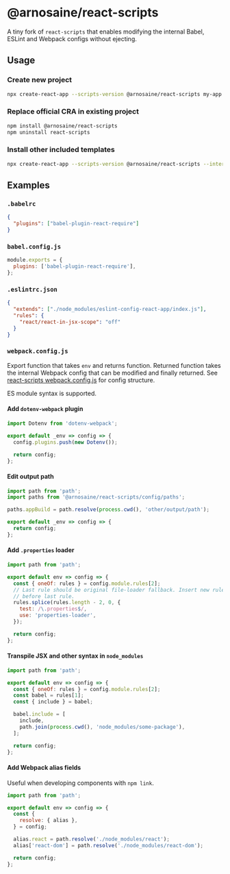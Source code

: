 # @arnosaine/react-scripts

A tiny fork of `react-scripts` that enables modifying the internal Babel, ESLint and Webpack configs without ejecting.

## Usage

### Create new project

```sh
npx create-react-app --scripts-version @arnosaine/react-scripts my-app
```

### Replace official CRA in existing project

```sh
npm install @arnosaine/react-scripts
npm uninstall react-scripts
```

### Install other included templates

```sh
npx create-react-app --scripts-version @arnosaine/react-scripts --internal-testing-template ./my-app/node_modules/@visma/create-react-app-template/template my-app
```

## Examples

### `.babelrc`

```json
{
  "plugins": ["babel-plugin-react-require"]
}
```

### `babel.config.js`

```js
module.exports = {
  plugins: ['babel-plugin-react-require'],
};
```

### `.eslintrc.json`

```json
{
  "extends": ["./node_modules/eslint-config-react-app/index.js"],
  "rules": {
    "react/react-in-jsx-scope": "off"
  }
}
```

### `webpack.config.js`

Export function that takes `env` and returns function. Returned function takes the internal Webpack config that can be modified and finally returned.
See [react-scripts webpack.config.js](https://github.com/facebook/create-react-app/blob/master/packages/react-scripts/config/webpack.config.js) for config structure.

ES module syntax is supported.

#### Add `dotenv-webpack` plugin

```js
import Dotenv from 'dotenv-webpack';

export default _env => config => {
  config.plugins.push(new Dotenv());

  return config;
};
```

#### Edit output path

```js
import path from 'path';
import paths from '@arnosaine/react-scripts/config/paths';

paths.appBuild = path.resolve(process.cwd(), 'other/output/path');

export default _env => config => {
  return config;
};
```

#### Add `.properties` loader

```js
import path from 'path';

export default env => config => {
  const { oneOf: rules } = config.module.rules[2];
  // Last rule should be original file-loader fallback. Insert new rules just
  // before last rule.
  rules.splice(rules.length - 2, 0, {
    test: /\.properties$/,
    use: 'properties-loader',
  });

  return config;
};
```

#### Transpile JSX and other syntax in `node_modules`

```js
import path from 'path';

export default env => config => {
  const { oneOf: rules } = config.module.rules[2];
  const babel = rules[1];
  const { include } = babel;

  babel.include = [
    include,
    path.join(process.cwd(), 'node_modules/some-package'),
  ];

  return config;
};
```

#### Add Webpack alias fields

Useful when developing components with `npm link`.

```js
import path from 'path';

export default env => config => {
  const {
    resolve: { alias },
  } = config;

  alias.react = path.resolve('./node_modules/react');
  alias['react-dom'] = path.resolve('./node_modules/react-dom');

  return config;
};
```
